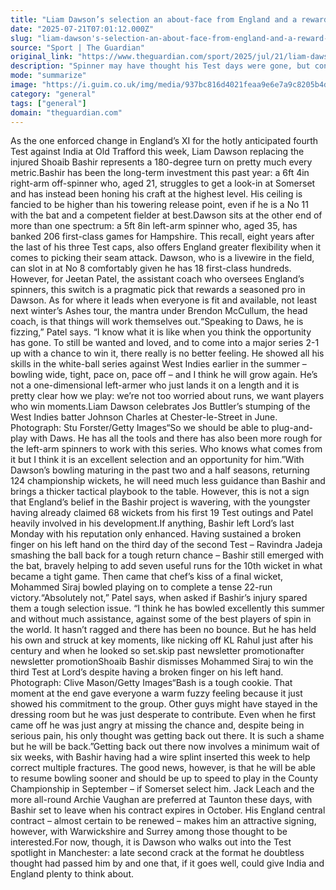 ```yaml
---
title: "Liam Dawson’s selection an about-face from England and a reward for county form"
date: "2025-07-21T07:01:12.000Z"
slug: "liam-dawson's-selection-an-about-face-from-england-and-a-reward-for-county-form"
source: "Sport | The Guardian"
original_link: "https://www.theguardian.com/sport/2025/jul/21/liam-dawson-selection-england-india-fourth-test-india-cricket"
description: "Spinner may have thought his Test days were gone, but consistent performances for Hampshire have been recognised As the one enforced change in England’s XI for the hotly anticipated fourth Test against India at Old Trafford this week, Liam Dawson replacing the injured Shoaib Bashir represents a 180-degree turn on pretty much every metric. Bashir has been the long-term investment this past year: a 6ft 4in right-arm off-spinner who, aged 21, struggles to get a look-in at Somerset and has instead been honing his craft at the highest level. His ceiling is fancied to be higher than his towering release point, even if he is a No 11 with the bat and a competent fielder at best.  Continue reading..."
mode: "summarize"
image: "https://i.guim.co.uk/img/media/937bc816d4021feaa9e6e7a9c8205b4dc005b041/0_0_2917_2333/master/2917.jpg?width=1200&height=630&quality=85&auto=format&fit=crop&precrop=40:21,offset-x50,offset-y0&overlay-align=bottom%2Cleft&overlay-width=100p&overlay-base64=L2ltZy9zdGF0aWMvb3ZlcmxheXMvdGctZGVmYXVsdC5wbmc&enable=upscale&s=dd84fcc7d7c2dea64dd6a1e120bd2a07"
category: "general"
tags: ["general"]
domain: "theguardian.com"
---
```

<p>As the one enforced change in England’s XI for the hotly anticipated fourth Test against India at Old Trafford this week, Liam Dawson replacing the injured Shoaib Bashir represents a 180-degree turn on pretty much every metric.Bashir has been the long-term investment this past year: a 6ft 4in right-arm off-spinner who, aged 21, struggles to get a look-in at Somerset and has instead been honing his craft at the highest level. His ceiling is fancied to be higher than his towering release point, even if he is a No 11 with the bat and a competent fielder at best.Dawson sits at the other end of more than one spectrum: a 5ft 8in left-arm spinner who, aged 35, has banked 206 first-class games for Hampshire. This recall, eight years after the last of his three Test caps, also offers England greater flexibility when it comes to picking their seam attack. Dawson, who is a livewire in the field, can slot in at No 8 comfortably given he has 18 first-class hundreds. However, for Jeetan Patel, the assistant coach who oversees England’s spinners, this switch is a pragmatic pick that rewards a seasoned pro in Dawson. As for where it leads when everyone is fit and available, not least next winter’s Ashes tour, the mantra under Brendon McCullum, the head coach, is that things will work themselves out.“Speaking to Daws, he is fizzing,” Patel says. “I know what it is like when you think the opportunity has gone. To still be wanted and loved, and to come into a major series 2-1 up with a chance to win it, there really is no better feeling. He showed all his skills in the white-ball series against West Indies earlier in the summer – bowling wide, tight, pace on, pace off – and I think he will grow again. He’s not a one-dimensional left-armer who just lands it on a length and it is pretty clear how we play: we’re not too worried about runs, we want players who win moments.Liam Dawson celebrates Jos Buttler’s stumping of the West Indies batter Johnson Charles at Chester-le-Street in June. Photograph: Stu Forster/Getty Images“So we should be able to plug-and-play with Daws. He has all the tools and there has also been more rough for the left-arm spinners to work with this series. Who knows what comes from it but I think it is an excellent selection and an opportunity for him.”With Dawson’s bowling maturing in the past two and a half seasons, returning 124 championship wickets, he will need much less guidance than Bashir and brings a thicker tactical playbook to the table. However, this is not a sign that England’s belief in the Bashir project is wavering, with the youngster having already claimed 68 wickets from his first 19 Test outings and Patel heavily involved in his development.If anything, Bashir left Lord’s last Monday with his reputation only enhanced. Having sustained a broken finger on his left hand on the third day of the second Test – Ravindra Jadeja smashing the ball back for a tough return chance – Bashir still emerged with the bat, bravely helping to add seven useful runs for the 10th wicket in what became a tight game. Then came that chef’s kiss of a final wicket, Mohammed Siraj bowled playing on to complete a tense 22-run victory.“Absolutely not,” Patel says, when asked if Bashir’s injury spared them a tough selection issue. “I think he has bowled excellently this summer and without much assistance, against some of the best players of spin in the world. It hasn’t ragged and there has been no bounce. But he has held his own and struck at key moments, like nicking off KL Rahul just after his century and when he looked so set.skip past newsletter promotionafter newsletter promotionShoaib Bashir dismisses Mohammed Siraj to win the third Test at Lord’s despite having a broken finger on his left hand. Photograph: Clive Mason/Getty Images“Bash is a tough cookie. That moment at the end gave everyone a warm fuzzy feeling because it just showed his commitment to the group. Other guys might have stayed in the dressing room but he was just desperate to contribute. Even when he first came off he was just angry at missing the chance and, despite being in serious pain, his only thought was getting back out there. It is such a shame but he will be back.”Getting back out there now involves a minimum wait of six weeks, with Bashir having had a wire splint inserted this week to help correct multiple fractures. The good news, however, is that he will be able to resume bowling sooner and should be up to speed to play in the County Championship in September – if Somerset select him. Jack Leach and the more all-round Archie Vaughan are preferred at Taunton these days, with Bashir set to leave when his contract expires in October. His England central contract – almost certain to be renewed – makes him an attractive signing, however, with Warwickshire and Surrey among those thought to be interested.For now, though, it is Dawson who walks out into the Test spotlight in Manchester: a late second crack at the format he doubtless thought had passed him by and one that, if it goes well, could give India and England plenty to think about.</p>